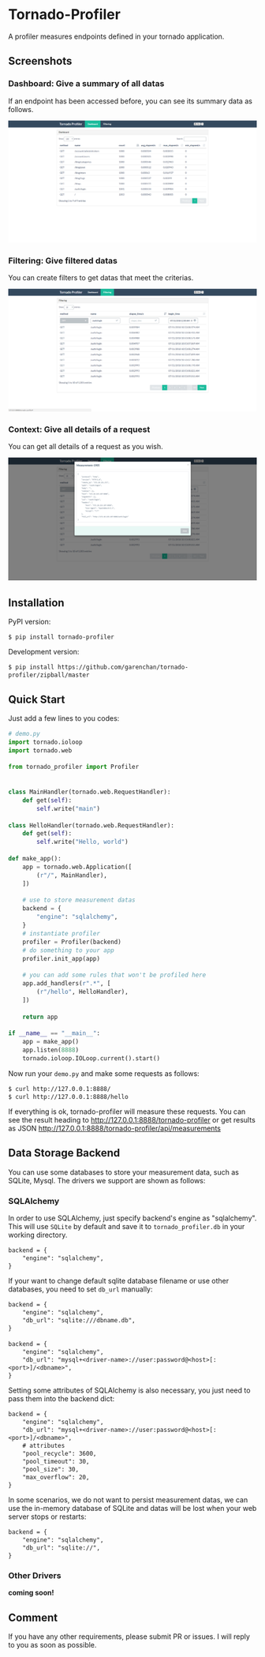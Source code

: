 # Tornado-Profiler

A profiler measures endpoints defined in your tornado application.


## Screenshots

### Dashboard: Give a summary of all datas

If an endpoint has been accessed before, you can see its summary data as follows.

![dashboard](https://raw.githubusercontent.com/garenchan/tornado-profiler/master/docs/screenshots/dashboard.png)

### Filtering: Give filtered datas 

You can create filters to get datas that meet the criterias.

![filtering](https://raw.githubusercontent.com/garenchan/tornado-profiler/master/docs/screenshots/filtering.png)

### Context: Give all details of a request

You can get all details of a request as you wish.

![context](https://raw.githubusercontent.com/garenchan/tornado-profiler/master/docs/screenshots/context.png)


## Installation

PyPI version:

    $ pip install tornado-profiler

Development version:

    $ pip install https://github.com/garenchan/tornado-profiler/zipball/master


## Quick Start

Just add a few lines to you codes:
```python
# demo.py
import tornado.ioloop
import tornado.web

from tornado_profiler import Profiler


class MainHandler(tornado.web.RequestHandler):
    def get(self):
        self.write("main")

class HelloHandler(tornado.web.RequestHandler):
    def get(self):
        self.write("Hello, world")

def make_app():
    app = tornado.web.Application([
        (r"/", MainHandler),
    ])
    
    # use to store measurement datas
    backend = {
        "engine": "sqlalchemy",
    }
    # instantiate profiler
    profiler = Profiler(backend)
    # do something to your app
    profiler.init_app(app)
    
    # you can add some rules that won't be profiled here
    app.add_handlers(r".*", [
        (r"/hello", HelloHandler),
    ])
    
    return app

if __name__ == "__main__":
    app = make_app()
    app.listen(8888)
    tornado.ioloop.IOLoop.current().start()
```

Now run your `demo.py` and make some requests as follows:

    $ curl http://127.0.0.1:8888/
    $ curl http://127.0.0.1:8888/hello

If everything is ok, tornado-profiler will measure these requests. You can see the result heading to http://127.0.0.1:8888/tornado-profiler or get results as JSON http://127.0.0.1:8888/tornado-profiler/api/measurements


## Data Storage Backend

You can use some databases to store your measurement data, such as SQLite, Mysql. The drivers we support are shown as follows:

### SQLAlchemy

In order to use SQLAlchemy, just specify backend's engine as "sqlalchemy". This will use `SQLite` by default and save it to `tornado_profiler.db` in your working directory.

    backend = {
        "engine": "sqlalchemy",
    }

If your want to change default sqlite database filename or use other databases, you need to set `db_url` manually:

    backend = {
        "engine": "sqlalchemy",
        "db_url": "sqlite:///dbname.db",
    }
    
    backend = {
        "engine": "sqlalchemy",
        "db_url": "mysql+<driver-name>://user:password@<host>[:<port>]/<dbname>",
    }

Setting some attributes of SQLAlchemy is also necessary, you just need to pass them into the backend dict:

    backend = {
        "engine": "sqlalchemy",
        "db_url": "mysql+<driver-name>://user:password@<host>[:<port>]/<dbname>",
        # attributes
        "pool_recycle": 3600,
        "pool_timeout": 30,
        "pool_size": 30,
        "max_overflow": 20,
    }

In some scenarios, we do not want to persist measurement datas, we can use the in-memory database of SQLite and datas will be lost when your web server stops or restarts:

    backend = {
        "engine": "sqlalchemy",
        "db_url": "sqlite://",
    }

### Other Drivers

**coming soon!**

## Comment

If you have any other requirements, please submit PR or issues. I will reply to you as soon as possible.